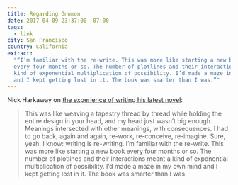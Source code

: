 ```yaml
---
title: Regarding Gnomon
date: 2017-04-09 23:37:00 -07:00
tags:
  - link
city: San Francisco
country: California
extract:
  "“I’m familiar with the re-write. This was more like starting a new book
  every four months or so. The number of plotlines and their interactions meant a
  kind of exponential multiplication of possibility. I’d made a maze in my own mind
  and I kept getting lost in it. The book was smarter than I was.”"
---
```


Nick Harkaway on [the experience of writing his latest novel](http://www.nickharkaway.com/regarding-gnomon/):

> This was like weaving a tapestry thread by thread while holding the entire design in your head, and my head just wasn’t big enough. Meanings intersected with other meanings, with consequences. I had to go back, again and again, re-work, re-conceive, re-imagine. Sure, yeah, I know: writing is re-writing. I’m familiar with the re-write. This was more like starting a new book every four months or so. The number of plotlines and their interactions meant a kind of exponential multiplication of possibility. I’d made a maze in my own mind and I kept getting lost in it. The book was smarter than I was.
